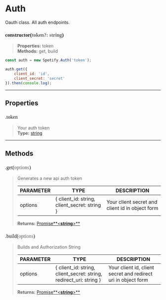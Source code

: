 # Auth

Oauth class. All auth endpoints.
<h3 style="font-family: consolas;" id="constructor">constructor(<font style="opacity: 0.7; font-weight: light;">token?: string</font>)</h3>

> **Properties:** token<br>
> **Methods:** get, build
```js
const auth = new Spotify.Auth('token');

auth.get({
    client_id: 'id',
    client_secret: 'secret'
}).then(console.log);
```

---
## Properties
<h3 style="font-family: consolas; font-weight: lighter;" id="token">.token</h3>

> Your auth token<br>
> **Type:** <a href="https://developer.mozilla.org/en-US/docs/Web/JavaScript/Reference/Global_Objects/string">string</a>

---
## Methods
<h3 style="font-family: consolas; font-weight: lighter;" id="get">.get(<font style="opacity: 0.7; font-weight: light;">options</font>)</h3>

> Generates a new api auth token
> 
> | PARAMETER   | TYPE    | DESCRIPTION    |
> |--------|---------|----------------|
> | options | { client_id: string, client_secret: string } | Your client secret and client id in object form |
> 
> **Returns:** <a href="https://developer.mozilla.org/en-US/docs/Web/JavaScript/Reference/Global_Objects/promise">Promise**<**string**>**</a>
<h3 style="font-family: consolas; font-weight: lighter;" id="build">.build(<font style="opacity: 0.7; font-weight: light;">options</font>)</h3>

> Builds and Authorization String
> 
> | PARAMETER   | TYPE    | DESCRIPTION    |
> |--------|---------|----------------|
> | options | { client_id: string, client_secret: string, redirect_uri: string } | Your client id, client secret and redirect uri in object form |
> 
> **Returns:** <a href="https://developer.mozilla.org/en-US/docs/Web/JavaScript/Reference/Global_Objects/promise">Promise**<**string**>**</a>